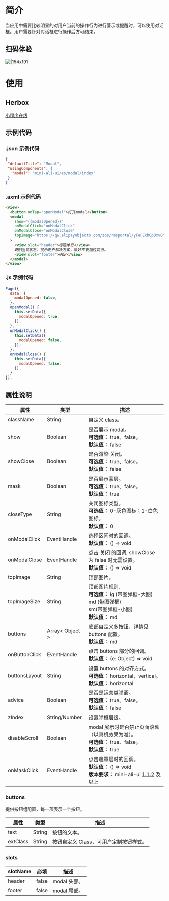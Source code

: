 
# 简介
当应用中需要比较明显的对用户当前的操作行为进行警示或提醒时，可以使用对话框。用户需要针对对话框进行操作后方可结束。

## 扫码体验
![|154x191](https://mdn.alipayobjects.com/afts/img/A*8DxQRIGbf_LHBYxAptVsZABkAa8wAA/original?bz=openpt_doc&t=ZsjyBBDmakGMaX2q_d5uQQAAAABkMK8AAAAA#align=left&display=inline&height=191&margin=%5Bobject%20Object%5D&originHeight=191&originWidth=154&status=done&style=none&width=154)

# 使用

## Herbox
[小程序在线](https://herbox-embed.alipay.com/s/doc-aliui-modal?theme=light&previewZoom=75&chInfo=openhome-doc) 

## 示例代码

### .json 示例代码
```json
{
 "defaultTitle": "Modal",
 "usingComponents": {
   "modal": "mini-ali-ui/es/modal/index"
 }
}
```

### .axml 示例代码
```html
<view>
  <button onTap="openModal">打开modal</button>
  <modal
    show="{{modalOpened}}"
    onModalClick="onModalClick"
    onModalClose="onModalClose"
    topImage="https://gw.alipayobjects.com/zos/rmsportal/yFeFExbGpDxvDYnKHcrs.png"
  >
    <view slot="header">标题单行</view>
    说明当前状态、提示用户解决方案，最好不要超过两行。
    <view slot="footer">确定</view>
  </modal>
</view>
```

### .js 示例代码
```javascript
Page({
  data: {
    modalOpened: false,
  },
  openModal() {
    this.setData({
      modalOpened: true,
    });
  },
  onModalClick() {
    this.setData({
      modalOpened: false,
    });
  },
  onModalClose() {
    this.setData({
      modalOpened: false,
    });
  }
});
```

## 属性说明
| **属性** | **类型** | **描述** |
| --- | --- | --- |
| className | String | 自定义 class。 |
| show | Boolean | 是否展示 modal。<br />**可选值：** true、false。<br />**默认值：** false |
| showClose | Boolean | 是否渲染 关闭。<br />**可选值：** true、false。<br />**默认值：** false |
| mask | Boolean | 是否展示蒙层。<br />**可选值：** true、false。<br />**默认值：** true |
| closeType | String | 关闭图标类型。<br />**可选值：** 0-灰色图标；1-白色图标。<br />**默认值：** 0 |
| onModalClick | EventHandle | 选择区间时的回调。<br />**默认值：** () => void |
| onModalClose | EventHandle | 点击 关闭 的回调, showClose 为 false 时无需设置。<br />**默认值：** () => void |
| topImage | String | 顶部图片。 |
| topImageSize | String | 顶部图片规则.<br />**可选值：** lg (带图弹框-大图)<br />md (带图弹框)<br />sm(带图弹框-小图)<br />**默认值：** md |
| buttons | Array< Object > | 底部自定义多按钮，详情见 buttons 配置。<br />**默认值：** md |
| onButtonClick | EventHandle | 点击 buttons 部分的回调。<br />**默认值：** (e: Object) => void |
| buttonsLayout | String | 设置 buttons 的对齐方式。<br />**可选值：** horizontal，vertical。<br />**默认值：** horizontal |
| advice | Boolean | 是否是运营类弹窗。<br />**可选值：** true、false。<br />**默认值：** false |
| zIndex | String/Number | 设置弹框层级。 |
| disableScroll | Boolean | modal 展示时是否禁止页面滚动（以真机效果为准）。<br />**可选值：** true、false。<br />**默认值：** true |
| onMaskClick | EventHandle | 点击遮罩层时的回调。<br />**默认值：** () => void<br />**版本要求：** mini-ali-ui [1.1.2](https://www.npmjs.com/package/mini-ali-ui?activeTab=versions) 及以上 |


### buttons
提供按钮组配置，每一项表示一个按钮。

| **属性** | **类型** | **描述** |
| --- | --- | --- |
| text | String | 按钮的文本。 |
| extClass | String | 按钮自定义 Class，可用户定制按钮样式。 |


### slots
| **slotName** | **必填** | **描述** |
| --- | --- | --- |
| header | false | modal 头部。 |
| footer | false | modal 尾部。 |

